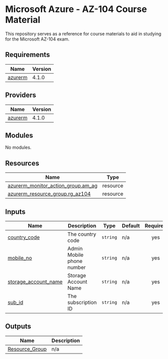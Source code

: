 # Microsoft Azure - AZ-104 Course Material

This repository serves as a reference for course materials to aid in studying for the Microsoft AZ-104 exam.

<!-- markdownlint-disable MD033 -->
<!-- BEGIN_TF_DOCS -->
## Requirements

| Name                                                                | Version |
|---------------------------------------------------------------------|---------|
| <a name="requirement_azurerm"></a> [azurerm](#requirement\_azurerm) | 4.1.0   |

## Providers

| Name                                                          | Version |
|---------------------------------------------------------------|---------|
| <a name="provider_azurerm"></a> [azurerm](#provider\_azurerm) | 4.1.0   |

## Modules

No modules.

## Resources

| Name | Type |
|------|------|
| [azurerm_monitor_action_group.am_ag](https://registry.terraform.io/providers/hashicorp/azurerm/4.1.0/docs/resources/monitor_action_group) | resource |
| [azurerm_resource_group.rg_az104](https://registry.terraform.io/providers/hashicorp/azurerm/4.1.0/docs/resources/resource_group) | resource |

## Inputs

| Name                                                                                               | Description               | Type     | Default | Required |
|----------------------------------------------------------------------------------------------------|---------------------------|----------|---------|:--------:|
| <a name="input_country_code"></a> [country\_code](#input\_country\_code)                           | The country code          | `string` | n/a     |   yes    |
| <a name="input_mobile_no"></a> [mobile\_no](#input\_mobile\_no)                                    | Admin Mobile phone number | `string` | n/a     |   yes    |
| <a name="input_storage_account_name"></a> [storage\_account\_name](#input\_storage\_account\_name) | Storage Account Name      | `string` | n/a     |   yes    |
| <a name="input_sub_id"></a> [sub\_id](#input\_sub\_id)                                             | The subscription ID       | `string` | n/a     |   yes    |

## Outputs

| Name                                                                             | Description |
|----------------------------------------------------------------------------------|-------------|
| <a name="output_Resource_Group"></a> [Resource\_Group](#output\_Resource\_Group) | n/a         |
<!-- END_TF_DOCS -->
<!-- markdownlint-enable MD033 -->